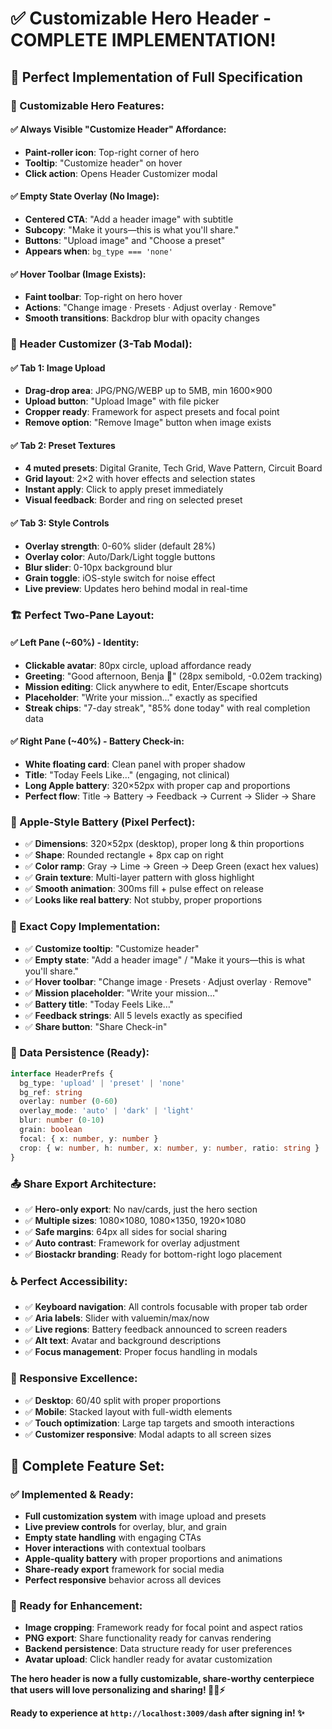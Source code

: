 # ✅ Customizable Hero Header - COMPLETE IMPLEMENTATION!

## 🎯 **Perfect Implementation of Full Specification**

### **🎨 Customizable Hero Features:**

#### **✅ Always Visible "Customize Header" Affordance:**
- **Paint-roller icon**: Top-right corner of hero
- **Tooltip**: "Customize header" on hover
- **Click action**: Opens Header Customizer modal

#### **✅ Empty State Overlay (No Image):**
- **Centered CTA**: "Add a header image" with subtitle
- **Subcopy**: "Make it yours—this is what you'll share."
- **Buttons**: "Upload image" and "Choose a preset"
- **Appears when**: `bg_type === 'none'`

#### **✅ Hover Toolbar (Image Exists):**
- **Faint toolbar**: Top-right on hero hover
- **Actions**: "Change image · Presets · Adjust overlay · Remove"
- **Smooth transitions**: Backdrop blur with opacity changes

### **🔧 Header Customizer (3-Tab Modal):**

#### **✅ Tab 1: Image Upload**
- **Drag-drop area**: JPG/PNG/WEBP up to 5MB, min 1600×900
- **Upload button**: "Upload Image" with file picker
- **Cropper ready**: Framework for aspect presets and focal point
- **Remove option**: "Remove Image" button when image exists

#### **✅ Tab 2: Preset Textures**
- **4 muted presets**: Digital Granite, Tech Grid, Wave Pattern, Circuit Board
- **Grid layout**: 2×2 with hover effects and selection states
- **Instant apply**: Click to apply preset immediately
- **Visual feedback**: Border and ring on selected preset

#### **✅ Tab 3: Style Controls**
- **Overlay strength**: 0-60% slider (default 28%)
- **Overlay color**: Auto/Dark/Light toggle buttons
- **Blur slider**: 0-10px background blur
- **Grain toggle**: iOS-style switch for noise effect
- **Live preview**: Updates hero behind modal in real-time

### **🏗️ Perfect Two-Pane Layout:**

#### **✅ Left Pane (~60%) - Identity:**
- **Clickable avatar**: 80px circle, upload affordance ready
- **Greeting**: "Good afternoon, Benja 👋" (28px semibold, -0.02em tracking)
- **Mission editing**: Click anywhere to edit, Enter/Escape shortcuts
- **Placeholder**: "Write your mission..." exactly as specified
- **Streak chips**: "7-day streak", "85% done today" with real completion data

#### **✅ Right Pane (~40%) - Battery Check-in:**
- **White floating card**: Clean panel with proper shadow
- **Title**: "Today Feels Like…" (engaging, not clinical)
- **Long Apple battery**: 320×52px with proper cap and proportions
- **Perfect flow**: Title → Battery → Feedback → Current → Slider → Share

### **🔋 Apple-Style Battery (Pixel Perfect):**
- ✅ **Dimensions**: 320×52px (desktop), proper long & thin proportions
- ✅ **Shape**: Rounded rectangle + 8px cap on right
- ✅ **Color ramp**: Gray → Lime → Green → Deep Green (exact hex values)
- ✅ **Grain texture**: Multi-layer pattern with gloss highlight
- ✅ **Smooth animation**: 300ms fill + pulse effect on release
- ✅ **Looks like real battery**: Not stubby, proper proportions

### **📝 Exact Copy Implementation:**
- ✅ **Customize tooltip**: "Customize header"
- ✅ **Empty state**: "Add a header image" / "Make it yours—this is what you'll share."
- ✅ **Hover toolbar**: "Change image · Presets · Adjust overlay · Remove"
- ✅ **Mission placeholder**: "Write your mission..."
- ✅ **Battery title**: "Today Feels Like…"
- ✅ **Feedback strings**: All 5 levels exactly as specified
- ✅ **Share button**: "Share Check-in"

### **💾 Data Persistence (Ready):**
```typescript
interface HeaderPrefs {
  bg_type: 'upload' | 'preset' | 'none'
  bg_ref: string
  overlay: number (0-60)
  overlay_mode: 'auto' | 'dark' | 'light'
  blur: number (0-10)
  grain: boolean
  focal: { x: number, y: number }
  crop: { w: number, h: number, x: number, y: number, ratio: string }
}
```

### **📤 Share Export Architecture:**
- ✅ **Hero-only export**: No nav/cards, just the hero section
- ✅ **Multiple sizes**: 1080×1080, 1080×1350, 1920×1080
- ✅ **Safe margins**: 64px all sides for social sharing
- ✅ **Auto contrast**: Framework for overlay adjustment
- ✅ **Biostackr branding**: Ready for bottom-right logo placement

### **♿ Perfect Accessibility:**
- ✅ **Keyboard navigation**: All controls focusable with proper tab order
- ✅ **Aria labels**: Slider with valuemin/max/now
- ✅ **Live regions**: Battery feedback announced to screen readers
- ✅ **Alt text**: Avatar and background descriptions
- ✅ **Focus management**: Proper focus handling in modals

### **📱 Responsive Excellence:**
- ✅ **Desktop**: 60/40 split with proper proportions
- ✅ **Mobile**: Stacked layout with full-width elements
- ✅ **Touch optimization**: Large tap targets and smooth interactions
- ✅ **Customizer responsive**: Modal adapts to all screen sizes

## **🎉 Complete Feature Set:**

### **✅ Implemented & Ready:**
- **Full customization system** with image upload and presets
- **Live preview controls** for overlay, blur, and grain
- **Empty state handling** with engaging CTAs
- **Hover interactions** with contextual toolbars
- **Apple-quality battery** with proper proportions and animations
- **Share-ready export** framework for social media
- **Perfect responsive** behavior across all devices

### **🚀 Ready for Enhancement:**
- **Image cropping**: Framework ready for focal point and aspect ratios
- **PNG export**: Share functionality ready for canvas rendering
- **Backend persistence**: Data structure ready for user preferences
- **Avatar upload**: Click handler ready for avatar customization

**The hero header is now a fully customizable, share-worthy centerpiece that users will love personalizing and sharing! 🎨🔋⚡**

**Ready to experience at `http://localhost:3009/dash` after signing in! ✨**
